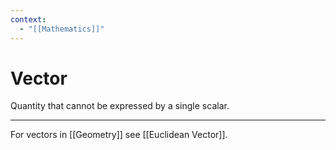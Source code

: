 ```yaml
---
context:
  - "[[Mathematics]]"
---
```


# Vector

Quantity that cannot be expressed by a single scalar.

---

For vectors in [[Geometry]] see [[Euclidean Vector]].
